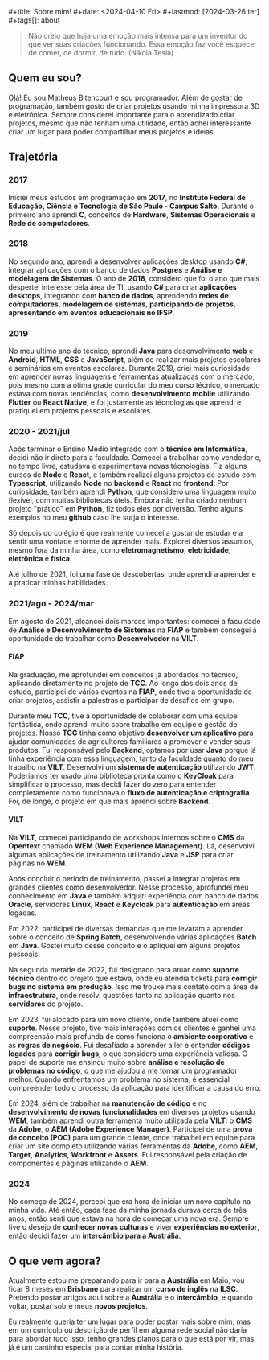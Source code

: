 #+title: Sobre mim!
#+date: <2024-04-10 Fri>
#+lastmod: [2024-03-26 ter]
#+tags[]: about

> Não creio que haja uma emoção mais intensa para um inventor do que ver suas criações funcionando. Essa emoção faz você esquecer de comer, de dormir, de tudo. (Nikola Tesla)



## **Quem eu sou?**
Olá! Eu sou Matheus Bitencourt e sou programador. Além de gostar de programação, também gosto de criar projetos usando minha impressora 3D e eletrônica.
Sempre considerei importante para o aprendizado criar projetos, mesmo que não tenham uma utilidade, então achei interessante criar um lugar para poder compartilhar meus projetos e ideias. 

## **Trajetória**
### **2017**
Iniciei meus estudos em programação em **2017**, no **Instituto Federal de Educação, Ciência e Tecnologia de São Paulo - Campus Salto**. Durante o primeiro ano aprendi **C**, conceitos de **Hardware**, **Sistemas Operacionais** e **Rede de computadores**. 

### **2018**
No segundo ano, aprendi a desenvolver aplicações desktop usando **C#**, integrar aplicações com o banco de dados **Postgres** e **Análise e modelagem de Sistemas**. O ano de **2018**, considero que foi o ano que mais despertei interesse pela área de TI, usando **C#** para criar **aplicações desktops**, integrando com **banco de dados**, aprendendo **redes de computadores**, **modelagem de sistemas**, **participando de projetos**, **apresentando em eventos educacionais no IFSP**.

### **2019**
No meu ultimo ano do técnico, aprendi **Java** para desenvolvimento **web** e **Android**, **HTML**, **CSS** e **JavaScript**, além de realizar mais projetos escolares e seminários em eventos escolares. Durante 2019, criei mais curiosidade em aprender novas linguagens e ferramentas atualizadas com o mercado, pois mesmo com a ótima grade curricular do meu curso técnico, o mercado estava com novas tendências, como **desenvolvimento mobile** utilizando **Flutter** ou **React Native**, e foi justamente as técnologias que aprendi e pratiquei em projetos pessoais e escolares.

### **2020 - 2021/jul**
Após terminar o Ensino Médio integrado com o **técnico em Informática**, decidi não ir direto para a faculdade. Comecei a trabalhar como vendedor e, no tempo livre, estudava e experimentava novas técnologias. Fiz alguns cursos de **Node** e **React**, e também realizei alguns projetos de estudo com **Typescript**, utilizando **Node** no **backend** e **React** no **frontend**. Por curiosidade, também aprendi **Python**, que considero uma linguagem muito flexível, com muitas bibliotecas úteis. Embora não tenha criado nenhum projeto "prático" em **Python**, fiz todos eles por diversão. Tenho alguns exemplos no meu **github** caso lhe surja o interesse. 

Só depois do colégio é que realmente comecei a gostar de estudar e a sentir uma vontade enorme de aprender mais. Explorei diversos assuntos, mesmo fora da minha área, como **eletromagnetismo**, **eletricidade**, **eletrônica** e **física**.

Até julho de 2021, foi uma fase de descobertas, onde aprendi a aprender e a praticar minhas habilidades.

### **2021/ago - 2024/mar**
Em agosto de 2021, alcancei dois marcos importantes: comecei a faculdade de **Análise e Desenvolvimento de Sistemas** na **FIAP** e também consegui a oportunidade de trabalhar como **Desenvolvedor** na **VILT**.

#### **FIAP**
Na graduação, me aprofundei em conceitos já abordados no técnico, aplicando diretamente no projeto de **TCC**. Ao longo dos dois anos de estudo, participei de vários eventos na **FIAP**, onde tive a oportunidade de criar projetos, assistir a palestras e participar de desafios em grupo. 

Durante meu **TCC**, tive a oportunidade de colaborar com uma equipe fantástica, onde aprendi muito sobre trabalho em equipe e gestão de projetos. Nosso **TCC** tinha como objetivo **desenvolver um aplicativo** para ajudar comunidades de agricultores familiares a promover e vender seus produtos. Fui responsável pelo **Backend**, optamos por usar **Java** porque já tinha experiência com essa linguagem, tanto da faculdade quanto do meu trabalho na **VILT**. Desenvolvi um **sistema de autenticação** utilizando **JWT**. Poderíamos ter usado uma biblioteca pronta como o **KeyCloak** para simplificar o processo, mas decidi fazer do zero para entender completamente como funcionava o **fluxo de autenticação e criptografia**. Foi, de longe, o projeto em que mais aprendi sobre **Backend**.

#### **VILT**
Na **VILT**, comecei participando de workshops internos sobre o **CMS** da **Opentext** chamado **WEM (Web Experience Management)**. Lá, desenvolvi algumas aplicações de treinamento utilizando **Java** e **JSP** para criar páginas no **WEM**.

Após concluir o período de treinamento, passei a integrar projetos em grandes clientes como desenvolvedor. Nesse processo, aprofundei meu conhecimento em **Java** e também adquiri experiência com banco de dados **Oracle**, servidores **Linux**, **React** e **Keycloak** para **autenticação** em áreas logadas. 


Em 2022, participei de diversas demandas que me levaram a aprender sobre o conceito de **Spring Batch**, desenvolvendo várias aplicações **Batch** em **Java**. Gostei muito desse conceito e o apliquei em alguns projetos pessoais.

Na segunda metade de 2022, fui designado para atuar como **suporte técnico** dentro do projeto que estava, onde eu atendia tickets para **corrigir bugs no sistema em produção**. Isso me trouxe mais contato com a área de **infraestrutura**, onde resolvi questões tanto na aplicação quanto nos **servidores** do projeto. 

Em 2023, fui alocado para um novo cliente, onde também atuei como **suporte**. Nesse projeto, tive mais interações com os clientes e ganhei uma compreensão mais profunda de como funciona o **ambiente corporativo** e as **regras de negócio**. Fui desafiado a aprender a ler e entender **códigos legados** para **corrigir bugs**, o que considero uma experiência valiosa. O papel de suporte me ensinou muito sobre **análise e resolução de problemas no código**, o que me ajudou a me tornar um programador melhor. Quando enfrentamos um problema no sistema, é essencial compreender todo o processo da aplicação para identificar a causa do erro.

Em 2024, além de trabalhar na **manutenção de código** e no **desenvolvimento de novas funcionalidades** em diversos projetos usando **WEM**, também aprendi outra ferramenta muito utilizada pela **VILT**: o **CMS** da **Adobe**, o **AEM (Adobe Experience Manager)**. Participei de uma **prova de conceito (POC)** para um grande cliente, onde trabalhei em equipe para criar um site completo utilizando várias ferramentas da **Adobe**, como **AEM**, **Target**, **Analytics**, **Workfront** e **Assets**. Fui responsável pela criação de componentes e páginas utilizando o **AEM**.


### **2024**
No começo de 2024, percebi que era hora de iniciar um novo capítulo na minha vida. Até então, cada fase da minha jornada durava cerca de três anos, então senti que estava na hora de começar uma nova era. Sempre tive o desejo de **conhecer novas culturas** e viver **experiências no exterior**, então decidi fazer um **intercâmbio para a Austrália**.

## **O que vem agora?** 
Atualmente estou me preparando para ir para a **Austrália** em Maio, vou ficar 8 meses em **Brisbane** para realizar um **curso de inglês** na **ILSC**. Pretendo postar artigos aqui sobre a **Austrália** e o **intercâmbio**, e quando voltar, postar sobre meus **novos projetos**. 

Eu realmente queria ter um lugar para poder postar mais sobre mim, mas em um currículo ou descrição de perfil em alguma rede social não daria para abordar tudo isso, tenho grandes planos para o que está por vir, mas já é um cantinho especial para contar minha história.



